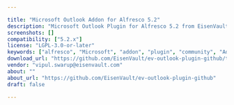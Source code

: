 ```yaml
---

title: "Microsoft Outlook Addon for Alfresco 5.2"
description: "Microsoft Outlook Plugin for Alfresco 5.2 from EisenVault. This allows one-way communication - i.e. saving of emails and attachments from Outlook to Alfresco. It has been tested with Outlook 2010, 2013 and 2016 on Windows 7, 8.1 and 10. It is compatible with Alfresco Community 5.2 as it uses the 5.2 REST APIs. It doesn't work with older versions of Alfresco. You can either download installer binaries, or download the source code and compile with Microsoft Visual Studio 2015. Code is in C#. Released under GNU LGPLv3. Please write to us at contact@eisenvault.com with any questions or comments."
screenshots: []
compatibility: ["5.2.x"]
license: "LGPL-3.0-or-later"
keywords: ["alfresco", "Microsoft", "addon", "plugin", "community", "Add-In", "EisenVault", "Outlook"]
download_url: "https://github.com/EisenVault/ev-outlook-plugin-github/tree/master/Installer-Binaries"
vendor: "vipul.swarup@eisenvault.com"
about: ""
about_url: "https://github.com/EisenVault/ev-outlook-plugin-github"
draft: false

---
```

